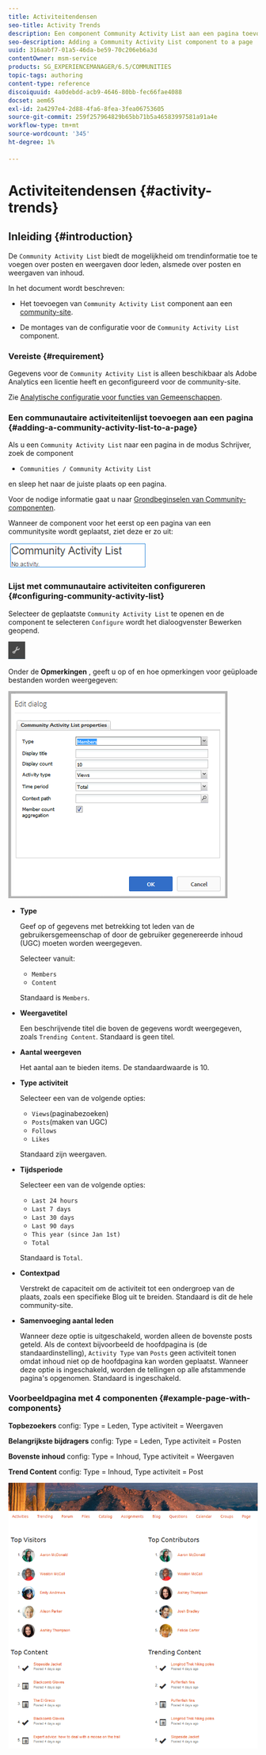 ```yaml
---
title: Activiteitendensen
seo-title: Activity Trends
description: Een component Community Activity List aan een pagina toevoegen
seo-description: Adding a Community Activity List component to a page
uuid: 316aabf7-01a5-46da-be59-70c206eb6a3d
contentOwner: msm-service
products: SG_EXPERIENCEMANAGER/6.5/COMMUNITIES
topic-tags: authoring
content-type: reference
discoiquuid: 4a0debdd-acb9-4646-80bb-fec66fae4088
docset: aem65
exl-id: 2a4297e4-2d88-4fa6-8fea-3fea06753605
source-git-commit: 259f257964829b65bb71b5a46583997581a91a4e
workflow-type: tm+mt
source-wordcount: '345'
ht-degree: 1%

---
```


# Activiteitendensen {#activity-trends}

## Inleiding {#introduction}

De `Community Activity List` biedt de mogelijkheid om trendinformatie toe te voegen over posten en weergaven door leden, alsmede over posten en weergaven van inhoud.

In het document wordt beschreven:

* Het toevoegen van `Community Activity List` component aan een [community-site](/help/communities/overview.md#community-sites).

* De montages van de configuratie voor de `Community Activity List` component.

### Vereiste {#requirement}

Gegevens voor de `Community Activity List` is alleen beschikbaar als Adobe Analytics een licentie heeft en geconfigureerd voor de community-site.

Zie [Analytische configuratie voor functies van Gemeenschappen](/help/communities/analytics.md).

### Een communautaire activiteitenlijst toevoegen aan een pagina {#adding-a-community-activity-list-to-a-page}

Als u een `Community Activity List` naar een pagina in de modus Schrijver, zoek de component

* `Communities / Community Activity List`

en sleep het naar de juiste plaats op een pagina.

Voor de nodige informatie gaat u naar [Grondbeginselen van Community-componenten](/help/communities/basics.md).

Wanneer de component voor het eerst op een pagina van een communitysite wordt geplaatst, ziet deze er zo uit:

![gemeenschapsactiviteit](assets/community-activity.png)

### Lijst met communautaire activiteiten configureren  {#configuring-community-activity-list}

Selecteer de geplaatste `Community Activity List` te openen en de component te selecteren `Configure` wordt het dialoogvenster Bewerken geopend.

![vormen](assets/configure-new.png)

Onder de **Opmerkingen** , geeft u op of en hoe opmerkingen voor geüploade bestanden worden weergegeven:

![eigenschappen](assets/activity-list-properties.png)

* **Type**

  Geef op of gegevens met betrekking tot leden van de gebruikersgemeenschap of door de gebruiker gegenereerde inhoud (UGC) moeten worden weergegeven.

  Selecteer  vanuit:

   * `Members`
   * `Content`

  Standaard is `Members`.

* **Weergavetitel**

  Een beschrijvende titel die boven de gegevens wordt weergegeven, zoals `Trending Content`.
Standaard is geen titel.

* **Aantal weergeven**

  Het aantal aan te bieden items.
De standaardwaarde is 10.

* **Type activiteit**

  Selecteer een van de volgende opties:

   * `Views`(paginabezoeken)
   * `Posts`(maken van UGC)
   * `Follows`
   * `Likes`

  Standaard zijn weergaven.

* **Tijdsperiode**

  Selecteer een van de volgende opties:

   * `Last 24 hours`
   * `Last 7 days`
   * `Last 30 days`
   * `Last 90 days`
   * `This year (since Jan 1st)`
   * `Total`

  Standaard is `Total`.

* **Contextpad**

  Verstrekt de capaciteit om de activiteit tot een ondergroep van de plaats, zoals een specifieke Blog uit te breiden.
Standaard is dit de hele community-site.

* **Samenvoeging aantal leden**

  Wanneer deze optie is uitgeschakeld, worden alleen de bovenste posts geteld. Als de context bijvoorbeeld de hoofdpagina is (de standaardinstelling), `Activity Type` van `Posts` geen activiteit tonen omdat inhoud niet op de hoofdpagina kan worden geplaatst. Wanneer deze optie is ingeschakeld, worden de tellingen op alle afstammende pagina&#39;s opgenomen.
Standaard is ingeschakeld.

### Voorbeeldpagina met 4 componenten {#example-page-with-components}

**Topbezoekers** config: Type = Leden, Type activiteit = Weergaven

**Belangrijkste bijdragers** config: Type = Leden, Type activiteit = Posten

**Bovenste inhoud** config: Type = Inhoud, Type activiteit = Weergaven

**Trend Content** config: Type = Inhoud, Type activiteit = Post

![componenten](assets/activity-list-components.png)

